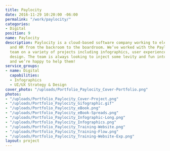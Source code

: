 ```yaml
---
title: Paylocity
date: 2016-11-29 10:20:00 -06:00
permalink: "/work/paylocity/"
categories:
- Digital
position: 9
name: Paylocity
description: Paylocity is a cloud-based software company working to elevate payroll
  and HR from the backroom to the boardroom. We’ve worked with the Paylocity marketing
  team on a variety of projects including infographics, user experience, and environmental
  design. The team is always looking to inject some levity and fun into their information
  and we’re happy to help them!
service_groups:
- name: Digital
  capabilities:
  - Infographics
  - UI/UX Strategy & Design
cover_photo: "/uploads/Portfolio_Paylocity_Cover-Portfolio.png"
photos:
- "/uploads/Portfolio_Paylocity_Cover-Project.png"
- "/uploads/Portfolio_Paylocity_Gifographic.gif"
- "/uploads/Portfolio_Paylocity_eBook.png"
- "/uploads/Portfolio_Paylocity_eBook-Spreads.png"
- "/uploads/Portfolio_Paylocity_Infographic-Long.png"
- "/uploads/Portfolio_Paylocity_Infographics.png"
- "/uploads/Portfolio_Paylocity_Training-Website.png"
- "/uploads/Portfolio_Paylocity_Training-Flow.png"
- "/uploads/Portfolio_Paylocity_Training-Website-Exp.png"
layout: project
---
```


